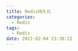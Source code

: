 ```yaml
---
title: Redis持久化
categories:
  - Redis
tags:
  - Redis
date: 2021-02-04 23:38:22
---
```



<!--more-->